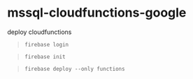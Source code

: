 ﻿# mssql-cloudfunctions-google


deploy cloudfunctions



 >```firebase login```



 >```firebase init```

 

>```firebase deploy --only functions```
